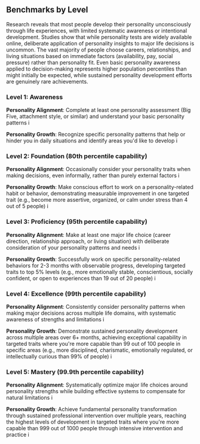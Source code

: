 ## Benchmarks by Level

Research reveals that most people develop their personality unconsciously through life experiences, with limited systematic awareness or intentional development. Studies show that while personality tests are widely available online, deliberate application of personality insights to major life decisions is uncommon. The vast majority of people choose careers, relationships, and living situations based on immediate factors (availability, pay, social pressure) rather than personality fit. Even basic personality awareness applied to decision-making represents higher population percentiles than might initially be expected, while sustained personality development efforts are genuinely rare achievements.

### Level 1: Awareness

**Personality Alignment**: Complete at least one personality assessment (Big Five, attachment style, or similar) and understand your basic personality patterns <span class="info-icon" onclick="showReasoning('level1-alignment')">i</span>

**Personality Growth**: Recognize specific personality patterns that help or hinder you in daily situations and identify areas you'd like to develop <span class="info-icon" onclick="showReasoning('level1-growth')">i</span>

### Level 2: Foundation (80th percentile capability)

**Personality Alignment**: Occasionally consider your personality traits when making decisions, even informally, rather than purely external factors <span class="info-icon" onclick="showReasoning('level2-alignment')">i</span>

**Personality Growth**: Make conscious effort to work on a personality-related habit or behavior, demonstrating measurable improvement in one targeted trait (e.g., become more assertive, organized, or calm under stress than 4 out of 5 people) <span class="info-icon" onclick="showReasoning('level2-growth')">i</span>

### Level 3: Proficiency (95th percentile capability)

**Personality Alignment**: Make at least one major life choice (career direction, relationship approach, or living situation) with deliberate consideration of your personality patterns and needs <span class="info-icon" onclick="showReasoning('level3-alignment')">i</span>

**Personality Growth**: Successfully work on specific personality-related behaviors for 2-3 months with observable progress, developing targeted traits to top 5% levels (e.g., more emotionally stable, conscientious, socially confident, or open to experiences than 19 out of 20 people) <span class="info-icon" onclick="showReasoning('level3-growth')">i</span>

### Level 4: Excellence (99th percentile capability)

**Personality Alignment**: Consistently consider personality patterns when making major decisions across multiple life domains, with systematic awareness of strengths and limitations <span class="info-icon" onclick="showReasoning('level4-alignment')">i</span>

**Personality Growth**: Demonstrate sustained personality development across multiple areas over 6+ months, achieving exceptional capability in targeted traits where you're more capable than 99 out of 100 people in specific areas (e.g., more disciplined, charismatic, emotionally regulated, or intellectually curious than 99% of people) <span class="info-icon" onclick="showReasoning('level4-growth')">i</span>

### Level 5: Mastery (99.9th percentile capability)

**Personality Alignment**: Systematically optimize major life choices around personality strengths while building effective systems to compensate for natural limitations <span class="info-icon" onclick="showReasoning('level5-alignment')">i</span>

**Personality Growth**: Achieve fundamental personality transformation through sustained professional intervention over multiple years, reaching the highest levels of development in targeted traits where you're more capable than 999 out of 1000 people through intensive intervention and practice <span class="info-icon" onclick="showReasoning('level5-growth')">i</span>
